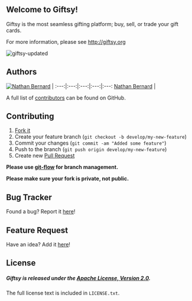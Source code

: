 ## Welcome to Giftsy!

Giftsy is the most seamless gifting platform; buy, sell, or trade your gift cards.

For more information, please see http://giftsy.org

![giftsy-updated](https://cloud.githubusercontent.com/assets/5732914/5611214/31fea59e-9489-11e4-803c-fcc783d75306.png)

## Authors

[![Nathan Bernard](https://s.gravatar.com/avatar/764276fb0de2fba228d1a906efdcae45?s=117)](https://github.com/nb333) | 
:---:|:---:|:---:|:---:|:---:
[Nathan Bernard](https://github.com/nb333) | 

A full list of [contributors](https://github.com/giftsy/giftsy/graphs/contributors) can be found on GitHub.

## Contributing

1. [Fork it](https://help.github.com/articles/fork-a-repo)
2. Create your feature branch (`git checkout -b develop/my-new-feature`)
3. Commit your changes (`git commit -am "Added some feature"`)
4. Push to the branch (`git push origin develop/my-new-feature`)
5. Create new [Pull Request](https://help.github.com/articles/using-pull-requests)

**Please use [git-flow](https://github.com/nvie/gitflow) for branch management.**

**Please make sure your fork is private, not public.**

## Bug Tracker

Found a bug? Report it [here](https://github.com/giftsy/giftsy/issues/)!

## Feature Request

Have an idea? Add it [here](https://github.com/giftsy/giftsy/issues/)!

## License

##### Giftsy is released under the [Apache License, Version 2.0](http://www.apache.org/licenses/LICENSE-2.0).
The full license text is included in `LICENSE.txt`.
